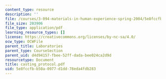 ```yaml
---
content_type: resource
description: ''
file: /courses/3-094-materials-in-human-experience-spring-2004/5e8fccfbb50a0977d1dd78eda4fdb283_casting_protocol.pdf
file_size: 203906
file_type: application/pdf
learning_resource_types: []
license: https://creativecommons.org/licenses/by-nc-sa/4.0/
ocw_type: OCWFile
parent_title: Laboratories
parent_type: CourseSection
parent_uid: d4d94157-fbee-52ff-dada-bee024ca2d9d
resourcetype: Document
title: casting_protocol.pdf
uid: 5e8fccfb-b50a-0977-d1dd-78eda4fdb283
---
```

